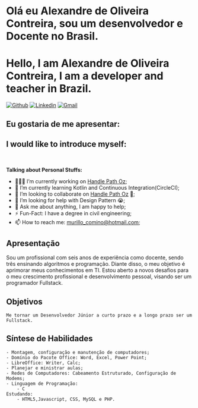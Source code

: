 # Olá eu Alexandre de Oliveira Contreira, sou um desenvolvedor e Docente no Brasil.
# Hello, I am Alexandre de Oliveira Contreira, I am a developer and teacher in Brazil.
[![Github](https://img.shields.io/badge/-Github-000?style=flat&logo=Github&logoColor=white)](https://github.com/alexandrecontreira)
[![Linkedin](https://img.shields.io/badge/-LinkedIn-blue?style=flat&logo=Linkedin&logoColor=white)](https://www.linkedin.com/in/alexandre-de-oliveira-contreira-7b46305a/)
[![Gmail](https://img.shields.io/badge/-Gmail-c14438?style=flat&logo=Gmail&logoColor=white)](mailto:contreira1106@gmail.com)

## Eu gostaria de me apresentar:
## I would like to introduce myself:

&nbsp;

<!-- Talking about you -->
**Talking about Personal Stuffs:**


- 👨🏽‍💻 I’m currently working on [Handle Path Oz](https://github.com/onimur/handle-path-oz);
- 🌱 I’m currently learning Kotlin and Continuous Integration(CircleCI); 
- 👯 I’m looking to collaborate on [Handle Path Oz](https://github.com/onimur/handle-path-oz) 🤝;
- 🤔 I’m looking for help with Design Pattern 😭;
- 💬 Ask me about anything, I am happy to help;
- ⚡️ Fun-Fact: I have a degree in civil engineering;
- 📫 How to reach me: murillo_comino@hotmail.com;
    
















## Apresentação 

Sou um profissional com seis anos de experiência como docente, sendo três ensinando algoritmos e programação. Diante disso, o meu objetivo é aprimorar meus conhecimentos em TI. Estou aberto a novos desafios para o meu crescimento profissional e desenvolvimento pessoal, visando ser um programador Fullstack. 


## Objetivos

    Me tornar um Desenvolvedor Júnior a curto prazo e a longo prazo ser um Fullstack.

## Síntese de Habilidades 
 
    - Montagem, configuração e manutenção de computadores;
    - Domínio do Pacote Office: Word, Excel, Power Point;
    - LibreOffice: Writer, Calc;
    - Planejar e ministrar aulas;
    - Redes de Computadores: Cabeamento Estruturado, Configuração de Modems;
    - Linguagem de Programação: 
        - C 
    Estudando:
        - HTML5,Javascript, CSS, MySQL e PHP. 



  




